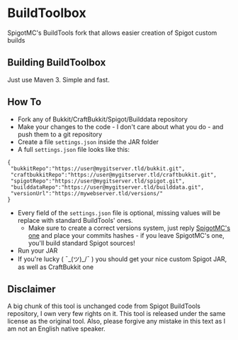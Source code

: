 # BuildToolbox
SpigotMC's BuildTools fork that allows easier creation of Spigot custom builds
## Building BuildToolbox
Just use Maven 3. Simple and fast.

## How To
* Fork any of Bukkit/CraftBukkit/Spigot/Builddata repository
* Make your changes to the code - I don't care about what you do - and push them to a git repository
* Create a file ``settings.json`` inside the JAR folder
* A full ``settings.json`` file looks like this: 
```
{
 "bukkitRepo":"https://user@mygitserver.tld/bukkit.git",
 "craftbukkitRepo":"https://user@mygitserver.tld/craftbukkit.git",
 "spigotRepo":"https://user@mygitserver.tld/spigot.git",
 "builddataRepo":"https://user@mygitserver.tld/builddata.git",
 "versionUrl":"https://mywebserver.tld/versions/"
}
```
* Every field of the ``settings.json`` file is optional, missing values will be replace with standard BuildTools' ones.
  * Make sure to create a correct versions system, just reply [SpigotMC's one](https://hub.spigotmc.org/versions/) and place your commits hashes - if you leave SpigotMC's one, you'll build standard Spigot sources!
* Run your JAR
* If you're lucky ( ¯\_(ツ)_/¯ ) you should get your nice custom Spigot JAR, as well as CraftBukkit one
## Disclaimer
A big chunk of this tool is unchanged code from Spigot BuildTools repository, I own very few rights on it. This tool is released under the same license as the original tool.
Also, please forgive any mistake in this text as I am not an English native speaker.
